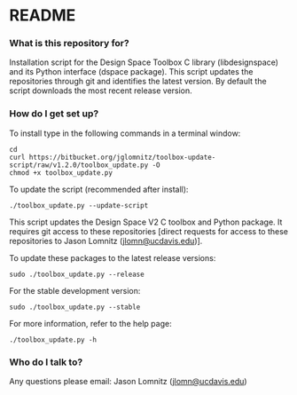 # README #

### What is this repository for? ###

Installation script for the Design Space Toolbox C library (libdesignspace) and its Python interface (dspace package). This script updates the repositories through git and identifies the latest version. By default the script downloads the most recent release version.

### How do I get set up? ###

To install type in the following commands in a terminal window:

    cd
    curl https://bitbucket.org/jglomnitz/toolbox-update-script/raw/v1.2.0/toolbox_update.py -O
    chmod +x toolbox_update.py

To update the script (recommended after install):

    ./toolbox_update.py --update-script

This script updates the Design Space V2 C toolbox and Python package. It requires git access to these repositories [direct requests for access to these repositories to Jason Lomnitz (jlomn@ucdavis.edu)].

To update these packages to the latest release versions:

    sudo ./toolbox_update.py --release

For the stable development version:

    sudo ./toolbox_update.py --stable

For more information, refer to the help page:

    ./toolbox_update.py -h


### Who do I talk to? ###

Any questions please email: Jason Lomnitz (jlomn@ucdavis.edu)